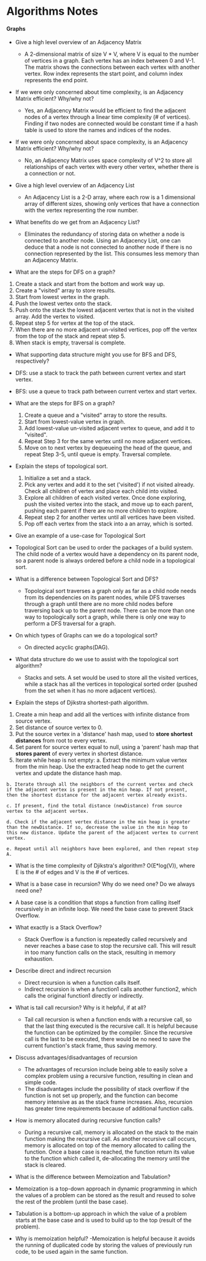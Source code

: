 # Algorithms Notes

#### Graphs

- Give a high level overview of an Adjacency Matrix
  - A 2-dimensional matrix of size V * V, where V is equal to the number of vertices in a graph. Each vertex has an index between 0 and V-1. The matrix shows the connections between each vertex with another vertex. Row index represents the start point, and column index represents the end point.


- If we were only concerned about time complexity, is an Adjacency Matrix efficient? Why/why not?
  - Yes, an Adjacency Matrix would be efficient to find the adjacent nodes of a vertex through a linear time complexity (# of vertices). Finding if two nodes are connected would be constant time if a hash table is used to store the names and indices of the nodes.


- If we were only concerned about space complexity, is an Adjacency Matrix efficient? Why/why not?
  - No, an Adjacency Matrix uses space complexity of V^2 to store all relationships of each vertex with every other vertex, whether there is a connection or not.


- Give a high level overview of an Adjacency List
  - An Adjacency List is a 2-D array, where each row is a 1 dimensional array of different sizes, showing only vertices that have a connection with the vertex representing the row number.


- What benefits do we get from an Adjacency List?
  - Eliminates the redundancy of storing data on whether a node is connected to another node. Using an Adjacency List, one can deduce that a node is not connected to another node if there is no connection represented by the list. This consumes less memory than an Adjacency Matrix.


 -  What are the steps for DFS on a graph?
  1. Create a stack and start from the bottom and work way up.
  2. Create a "visited" array to store results.
  3. Start from lowest vertex in the graph.
  4. Push the lowest vertex onto the stack.
  5. Push onto the stack the lowest adjacent vertex that is not in the visited array. Add the vertex to visited.
  6. Repeat step 5 for vertex at the top of the stack.
  7. When there are no more adjacent un-visited vertices, pop off the vertex from the top of the stack and repeat step 5.
  8. When stack is empty, traversal is complete.


 -  What supporting data structure might you use for BFS and DFS, respectively?
  - DFS: use a stack to track the path between current vertex and start vertex.
  - BFS: use a queue to track path between current vertex and start vertex.


 - What are the steps for BFS on a graph?
   1. Create a queue and a "visited" array to store the results.
   2. Start from lowest-value vertex in graph.
   3. Add lowest-value un-visited adjacent vertex to queue, and add it to "visited".
   4. Repeat Step 3 for the same vertex until no more adjacent vertices.
   5. Move on to next vertex by dequeueing the head of the queue, and repeat Step 3-5, until queue is empty. Traversal complete.


- Explain the steps of topological sort.
  1. Initialize a set and a stack.
  2. Pick any vertex and add it to the set ('visited') if not visited already. Check all children of vertex and place each child into visited.
  3. Explore all children of each visited vertex. Once done exploring, push the visited vertex into the stack, and move up to each parent, pushing each parent if there are no more children to explore.
  4. Repeat step 2 for another vertex until all vertices have been visited.
  5. Pop off each vertex from the stack into a an array, which is sorted.

 - Give an example of a use-case for Topological Sort
  - Topological Sort can be used to order the packages of a build system. The child node of a vertex would have a dependency on its parent node, so a parent node is always ordered before a child node in a topological sort.


 - What is a difference between Topological Sort and DFS?
    - Topological sort traverses a graph only as far as a child node needs from its dependencies on its parent nodes, while DFS traverses through a graph until there are no more child nodes before traversing back up to the parent node. There can be more than one way to topologically sort a graph, while there is only one way to perform a DFS traversal for a graph.


 - On which types of Graphs can we do a topological sort?
    - On directed acyclic graphs(DAG).

- What data structure do we use to assist with the topological sort algorithm?
    - Stacks and sets. A set would be used to store all the visited vertices, while a stack has all the vertices in topological sorted order (pushed from the set when it has no more adjacent vertices).


-  Explain the steps of Djikstra shortest-path algorithm.
  1. Create a min heap and add all the vertices with infinite distance from source vertex.
  2. Set distance of source vertex to 0.
  3. Put the source vertex in a 'distance' hash map, used to **store shortest distances** from root to every vertex.
  4. Set parent for source vertex equal to null, using a 'parent' hash map that **stores parent** of every vertex in shortest distance.
  5. Iterate while heap is not empty:
    a. Extract the minimum value vertex from the min heap. Use the extracted heap node to get the current vertex and update the distance hash map.

    b. Iterate through all the neighbors of the current vertex and check if the adjacent vertex is present in the min heap. If not present, then the shortest distance for the adjacent vertex already exists.

    c. If present, find the total distance (newDistance) from source vertex to the adjacent vertex.

    d. Check if the adjacent vertex distance in the min heap is greater than the newDistance. If so, decrease the value in the min heap to this new distance. Update the parent of the adjacent vertex to current vertex.

    e. Repeat until all neighbors have been explored, and then repeat step A.

- What is the time complexity of Djikstra's algorithm?
  O(E*log(V)), where E is the # of edges and V is the # of vertices.


-  What is a base case in recursion? Why do we need one? Do we always need one?
  - A base case is a condition that stops a function from calling itself recursively in an infinite loop. We need the base case to prevent Stack Overflow.

- What exactly is a Stack Overflow?
  - Stack Overflow is a function is repeatedly called recursively and never reaches a base case to stop the recursive call. This will result in too many function calls on the stack, resulting in memory exhaustion.

- Describe direct and indirect recursion
  - Direct recursion is when a function calls itself.
  - Indirect recursion is when a function1 calls another function2, which calls the original function1 directly or indirectly.


- What is tail call recursion? Why is it helpful, if at all?
  - Tail call recursion is when a function ends with a recursive call, so that the last thing executed is the recursive call. It is helpful because the function can be optimized by the compiler. Since the recursive call is the last to be executed, there would be no need to save the current function's stack frame, thus saving memory.

- Discuss advantages/disadvantages of recursion
  - The advantages of recursion include being able to easily solve a complex problem using a recursive function, resulting in clean and simple code.
  - The disadvantages include the possibility of stack overflow if the function is not set up properly, and the function can become memory intensive as as the stack frame increases. Also, recursion has greater time requirements because of additional function calls.

- How is memory allocated during recursive function calls?
  - During a recursive call, memory is allocated on the stack to the main function making the recursive call. As another recursive call occurs, memory is allocated on top of the memory allocated to calling the function. Once a base case is reached, the function return its value to the function which called it, de-allocating the memory until the stack is cleared.


-  What is the difference between Memoization and Tabulation?
  - Memoization is a top-down approach in dynamic programming in which the values of a problem can be stored as the result and reused to solve the rest of the problem (until the base case).
  - Tabulation is a bottom-up approach in which the value of a problem starts at the base case and is used to build up to the top (result of the problem).


- Why is memoization helpful?
  -Memoization is helpful because it avoids the running of duplicated code by storing the values of previously run code, to be used again in the same function.
